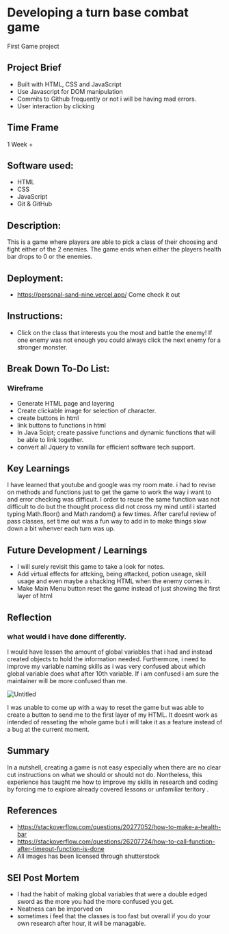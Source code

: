 # Developing a turn base combat game
First Game project 

## Project Brief
* Built with HTML, CSS and JavaScript 
* Use Javascript for DOM manipulation
* Commits to Github frequently or not i will be having mad errors.
* User interaction by clicking

## Time Frame
 1 Week + 

## Software used:
* HTML
* CSS
* JavaScript
* Git & GitHub

## Description:
This is a game where players are able to pick a class of their choosing and fight either of the 2 enemies. The game ends when either the players health bar drops to 0 or the enemies.

## Deployment:
* https://personal-sand-nine.vercel.app/ Come check it out

## Instructions:
* Click on the class that interests you the most and battle the enemy! If one enemy was not enough you could always click the next enemy for a stronger monster.

## Break Down To-Do List:
### Wireframe 
* Generate HTML page and layering 
* Create clickable image for selection of character.
* create buttons in html 
* link buttons to functions in html
* In Java Scipt; create passive functions and dynamic functions that will be able to link together.
* convert all Jquery to vanilla for efficient software tech support.

## Key Learnings
I have learned that youtube and google was my room mate. i had to revise on methods and functions just to get the game to work the way i want to and error checking was difficult. I order to reuse the same function was not difficult to do but the thought process did not cross my mind until i started typing Math.floor() and Math.random() a few times. After careful review of pass classes, set time out was a fun way to add in to make things slow down a bit whenver each turn was up.

## Future Development / Learnings
* I will surely revisit this game to take a look for notes.
* Add virtual effects for attcking, being attacked, potion useage, skill usage and even maybe a shacking HTML when the enemy comes in.
* Make Main Menu button reset the game instead of just showing the first layer of html


## Reflection
### what would i have done differently.
I would have lessen the amount of global variables that i had and instead created objects to hold the information needed. Furthermore, i need to improve my variable naming skills as i was very confused about which global variable does what after 10th variable. If i am confused i am sure the maintainer will be more confused than me. 

![Untitled](https://user-images.githubusercontent.com/87754100/168647481-f6a6aca9-5c87-4b65-94d8-842120616a31.jpg)

I was unable to come up with a way to reset the game but was able to create a button to send me to the first layer of my HTML. It doesnt work as intended of resseting the whole game but i will take it as a feature instead of a bug at the current moment.

## Summary
In a nutshell, creating a game is not easy especially when there are no clear cut instructions on what we should or should not do. 
Nontheless, this experience has taught me how to improve my skills in research and coding by forcing me to explore already covered lessons or unfamiliar teritory .


## References
* https://stackoverflow.com/questions/20277052/how-to-make-a-health-bar
* https://stackoverflow.com/questions/26207724/how-to-call-function-after-timeout-function-is-done
* All images has been licensed through shutterstock

## SEI Post Mortem
* I had the habit of making global variables that were a double edged sword as the more you had the more confused you get.
* Neatness can be imporved on
* sometimes i feel that the classes is too fast but overall if you do your own research after hour, it will be managable.
